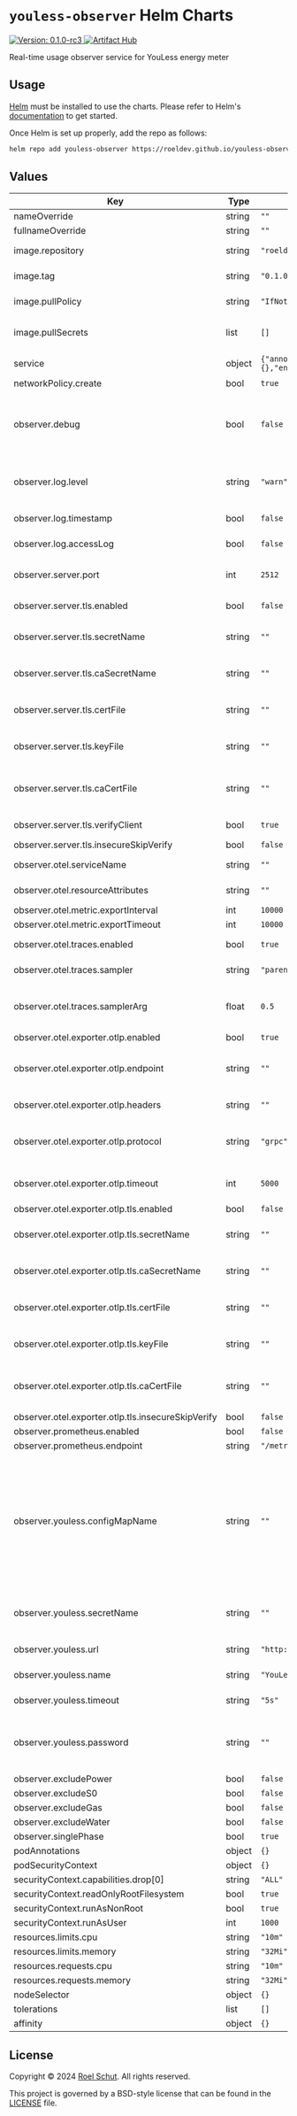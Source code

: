 `youless-observer` Helm Charts
==============================

[![Version: 0.1.0-rc3](https://img.shields.io/badge/Version-0.1.0--rc3-informational?style=flat) ][release-url]
[![Artifact Hub][artifact-hub-img]][artifact-hub-url]

[release-url]: https://github.com/roeldev/youless-observer/releases/tag/v0.1.0-rc3

[artifact-hub-img]: https://img.shields.io/endpoint?url=https://artifacthub.io/badge/repository/youless-observer

[artifact-hub-url]: https://artifacthub.io/packages/search?repo=youless-observer

Real-time usage observer service for YouLess energy meter

## Usage

[Helm](https://helm.sh) must be installed to use the charts.
Please refer to Helm's [documentation](https://helm.sh/docs/) to get started.

Once Helm is set up properly, add the repo as follows:

```sh
helm repo add youless-observer https://roeldev.github.io/youless-observer
```

## Values

| Key | Type | Default | Description |
|-----|------|---------|-------------|
| nameOverride | string | `""` |  |
| fullnameOverride | string | `""` |  |
| image.repository | string | `"roeldev/youless-observer"` | The image repository and name. |
| image.tag | string | `"0.1.0-rc3"` | Tag of the image to deploy. |
| image.pullPolicy | string | `"IfNotPresent"` | Image pull policy for the container. |
| image.pullSecrets | list | `[]` | Specify the imagePullSecrets on the pod. |
| service | object | `{"annotations":{},"enabled":true,"port":80,"type":"LoadBalancer"}` | Expose the deployment using the service. |
| networkPolicy.create | bool | `true` |  |
| observer.debug | bool | `false` | When true, overrides and sets: `log.level: "debug"`, `log.accessLog: true`, `tls.insecureSkipVerify: true`. |
| observer.log.level | string | `"warn"` | Active log level, must be one of: debug, info, warn, error, fatal, panic, disabled. |
| observer.log.timestamp | bool | `false` | Add timestamp to log entries when true. |
| observer.log.accessLog | bool | `false` | Enable server access logging when true. |
| observer.server.port | int | `2512` | Port on which the server inside the container listens to. |
| observer.server.tls.enabled | bool | `false` | Enables TLS on the server when true. |
| observer.server.tls.secretName | string | `""` | Name of secret containing TLS certificate and key. |
| observer.server.tls.caSecretName | string | `""` | Name of secret containing a CA certificate (ca.crt). |
| observer.server.tls.certFile | string | `""` | Path to the TLS certificate file. Is ignored when `secretName` is set. |
| observer.server.tls.keyFile | string | `""` | Path to the TLS key file. Is ignored when `secretName` is set. |
| observer.server.tls.caCertFile | string | `""` | Path to the CA certificate file. Is ignored when `caSecretName` is set. |
| observer.server.tls.verifyClient | bool | `true` | Enables mTLS when set to true. |
| observer.server.tls.insecureSkipVerify | bool | `false` |  |
| observer.otel.serviceName | string | `""` | Optional [custom name](https://opentelemetry.io/docs/languages/sdk-configuration/general/#otel_service_name) for the service. |
| observer.otel.resourceAttributes | string | `""` | Optional addition [resource attributes](https://opentelemetry.io/docs/languages/sdk-configuration/general/#otel_resource_attributes). |
| observer.otel.metric.exportInterval | int | `10000` |  |
| observer.otel.metric.exportTimeout | int | `10000` |  |
| observer.otel.traces.enabled | bool | `true` | Enables tracing when true. |
| observer.otel.traces.sampler | string | `"parentbased_traceidratio"` | Specifies the [sampler](https://opentelemetry.io/docs/languages/sdk-configuration/general/#otel_traces_sampler) used to sample traces. |
| observer.otel.traces.samplerArg | float | `0.5` | Specifies [arguments](https://opentelemetry.io/docs/languages/sdk-configuration/general/#otel_traces_sampler_arg), if applicable, to the sampler defined by `sampler`. |
| observer.otel.exporter.otlp.enabled | bool | `true` |  |
| observer.otel.exporter.otlp.endpoint | string | `""` | A base [endpoint URL](https://opentelemetry.io/docs/languages/sdk-configuration/otlp-exporter/#otel_exporter_otlp_endpoint) for any signal type, with an optionally-specified port number. |
| observer.otel.exporter.otlp.headers | string | `""` | A list of [headers](https://opentelemetry.io/docs/languages/sdk-configuration/otlp-exporter/#otel_exporter_otlp_headers) to apply to all outgoing data |
| observer.otel.exporter.otlp.protocol | string | `"grpc"` | Specifies the [OTLP transport protocol](https://opentelemetry.io/docs/languages/sdk-configuration/otlp-exporter/#otel_exporter_otlp_protocol) to be used for all telemetry data. |
| observer.otel.exporter.otlp.timeout | int | `5000` | The [timeout](https://opentelemetry.io/docs/languages/sdk-configuration/otlp-exporter/#otel_exporter_otlp_timeout) value for all outgoing data, in milliseconds. |
| observer.otel.exporter.otlp.tls.enabled | bool | `false` |  |
| observer.otel.exporter.otlp.tls.secretName | string | `""` | Name of secret containing TLS certificate and key. |
| observer.otel.exporter.otlp.tls.caSecretName | string | `""` | Name of secret containing a CA certificate (`ca.crt` key). |
| observer.otel.exporter.otlp.tls.certFile | string | `""` | Path to the TLS certificate file. Is ignored when `secretName` is set. |
| observer.otel.exporter.otlp.tls.keyFile | string | `""` | Path to the TLS key file. Is ignored when `secretName` is set. |
| observer.otel.exporter.otlp.tls.caCertFile | string | `""` | Path to the CA certificate file. Is ignored when `caSecretName` is set. |
| observer.otel.exporter.otlp.tls.insecureSkipVerify | bool | `false` |  |
| observer.prometheus.enabled | bool | `false` |  |
| observer.prometheus.endpoint | string | `"/metrics"` |  |
| observer.youless.configMapName | string | `""` | When a configMapName is provided, the config map is used to populate the `YOULESS_BASE_URL`, `YOULESS_NAME`, `YOULESS_TIMEOUT` and `YOULESS_PASSWORD` env variables. The config map must have the `url` and `name` keys. The `timeout` and `password` keys are optional. |
| observer.youless.secretName | string | `""` | When provided, the secret is mounted and used as the value for `YOULESS_PASSWORD_FILE`. |
| observer.youless.url | string | `"http://youless"` | Url of the YouLess device to connect to. |
| observer.youless.name | string | `"YouLess"` | Name of the YouLess device for identification. |
| observer.youless.timeout | string | `"5s"` | Connection timeout for the YouLess device. |
| observer.youless.password | string | `""` | Password used to connect with the YouLess device. Is ignored when `secretName` is set. |
| observer.excludePower | bool | `false` |  |
| observer.excludeS0 | bool | `false` |  |
| observer.excludeGas | bool | `false` |  |
| observer.excludeWater | bool | `false` |  |
| observer.singlePhase | bool | `true` |  |
| podAnnotations | object | `{}` |  |
| podSecurityContext | object | `{}` |  |
| securityContext.capabilities.drop[0] | string | `"ALL"` |  |
| securityContext.readOnlyRootFilesystem | bool | `true` |  |
| securityContext.runAsNonRoot | bool | `true` |  |
| securityContext.runAsUser | int | `1000` |  |
| resources.limits.cpu | string | `"10m"` |  |
| resources.limits.memory | string | `"32Mi"` |  |
| resources.requests.cpu | string | `"10m"` |  |
| resources.requests.memory | string | `"32Mi"` |  |
| nodeSelector | object | `{}` |  |
| tolerations | list | `[]` |  |
| affinity | object | `{}` |  |

## License

Copyright © 2024 [Roel Schut](https://roelschut.nl). All rights reserved.

This project is governed by a BSD-style license that can be found in
the [LICENSE](https://github.com/roeldev/youless-observer/blob/main/LICENSE) file.
